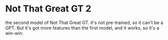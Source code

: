 # Not That Great GT 2
the second model of Not That Great GT.
it's not pre-trained, so it can't be a GPT.
But it's got more features than the first model, and it works, so it's a win-win.
